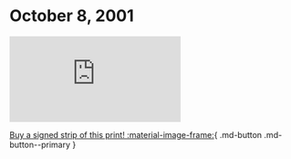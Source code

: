 # October 8, 2001

![](https://www.achewood.com/comic.php?date=10082001)

[Buy a signed strip of this print! :material-image-frame:](https://achewood-holiday-pop-up.myshopify.com/products/strip#10082001){ .md-button .md-button--primary }
